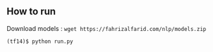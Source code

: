 ## How to run

Download models : `wget https://fahrizalfarid.com/nlp/models.zip`

```
(tf14)$ python run.py
```